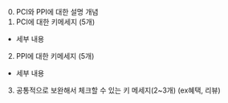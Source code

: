 0. PCI와 PPI에 대한 설명 개념
1. PCI에 대한 키메세지 (5개)
 + 세부 내용
2. PPI에 대한 키메세지 (5개)
+ 세부 내용 
3. 공통적으로 보완해서 체크할 수 있는 키 메세지(2~3개) (ex혜택, 리뷰)